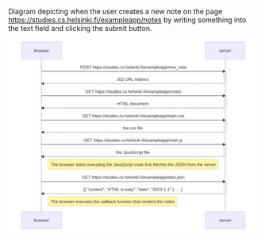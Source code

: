 Diagram depicting when the user creates a new note on the page https://studies.cs.helsinki.fi/exampleapp/notes by writing something into the text field and clicking the submit button.

![Alt text here](./diagram_01.svg)